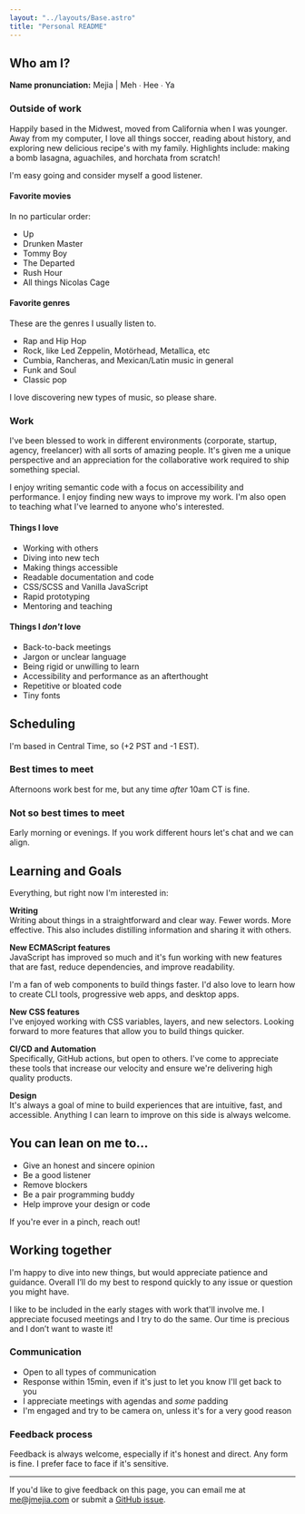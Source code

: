 ```yaml
---
layout: "../layouts/Base.astro"
title: "Personal README"
---
```


## Who am I?

**Name pronunciation:** Mejia | Meh ∙ Hee ∙ Ya

### Outside of work

Happily based in the Midwest, moved from California when I was younger. Away from my computer, I love all things soccer, reading about history, and exploring new delicious recipe's with my family. Highlights include: making a bomb lasagna, aguachiles, and horchata from scratch!

I'm easy going and consider myself a good listener.

#### Favorite movies

In no particular order:

- Up
- Drunken Master
- Tommy Boy
- The Departed
- Rush Hour
- All things Nicolas Cage

#### Favorite genres

These are the genres I usually listen to.

- Rap and Hip Hop
- Rock, like Led Zeppelin, Motörhead, Metallica, etc
- Cumbia, Rancheras, and Mexican/Latin music in general
- Funk and Soul
- Classic pop

I love discovering new types of music, so please share.

### Work

I've been blessed to work in different environments (corporate, startup, agency, freelancer) with all sorts of amazing people. It's given me a unique perspective and an appreciation for the collaborative work required to ship something special.

I enjoy writing semantic code with a focus on accessibility and performance. I enjoy finding new ways to improve my work. I'm also open to teaching what I've learned to anyone who's interested.

#### Things I love

- Working with others
- Diving into new tech
- Making things accessible
- Readable documentation and code
- CSS/SCSS and Vanilla JavaScript
- Rapid prototyping
- Mentoring and teaching

#### Things I _don't_ love

- Back-to-back meetings
- Jargon or unclear language
- Being rigid or unwilling to learn
- Accessibility and performance as an afterthought
- Repetitive or bloated code
- <span class="smol">Tiny fonts</span>

## Scheduling

I'm based in Central Time, so (+2 PST and -1 EST).

### Best times to meet

Afternoons work best for me, but any time _after_ 10am CT is fine.

### Not so best times to meet

Early morning or evenings. If you work different hours let's chat and we can align.

## Learning and Goals

Everything, but right now I'm interested in:

**Writing** <br />
Writing about things in a straightforward and clear way. Fewer words. More effective. This also includes distilling information and sharing it with others.

**New ECMAScript features** <br />
JavaScript has improved so much and it's fun working with new features that are fast, reduce dependencies, and improve readability.

I'm a fan of web components to build things faster. I'd also love to learn how to create CLI tools, progressive web apps, and desktop apps.

**New CSS features** <br />
I've enjoyed working with CSS variables, layers, and new selectors. Looking forward to more features that allow you to build things quicker.

**CI/CD and Automation** <br />
Specifically, GitHub actions, but open to others. I've come to appreciate these tools that increase our velocity and ensure we're delivering high quality products.

**Design** <br />
It's always a goal of mine to build experiences that are intuitive, fast, and accessible. Anything I can learn to improve on this side is always welcome.

## You can lean on me to…

- Give an honest and sincere opinion
- Be a good listener
- Remove blockers
- Be a pair programming buddy
- Help improve your design or code

If you're ever in a pinch, reach out!

## Working together

I'm happy to dive into new things, but would appreciate patience and guidance. Overall I’ll do my best to respond quickly to any issue or question you might have.

I like to be included in the early stages with work that'll involve me. I appreciate focused meetings and I try to do the same. Our time is precious and I don’t want to waste it!

### Communication

- Open to all types of communication
- Response within 15min, even if it's just to let you know I'll get back to you
- I appreciate meetings with agendas and _some_ padding
- I'm engaged and try to be camera on, unless it's for a very good reason

### Feedback process

Feedback is always welcome, especially if it's honest and direct. Any form is fine. I prefer face to face if it's sensitive.

---

If you'd like to give feedback on this page, you can email me at me@jmejia.com or submit a [GitHub issue](https://github.com/mejiaj/mejiaj/issues/new/choose).
